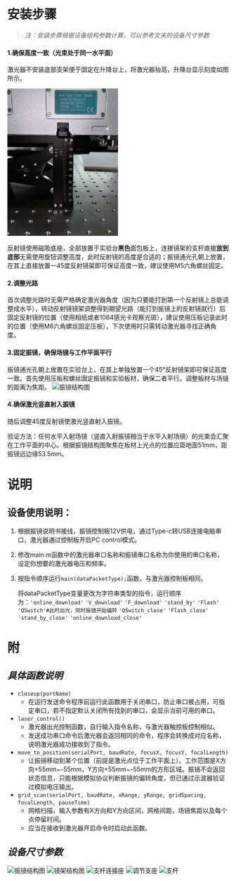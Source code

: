 # 安装步骤
> *注：安装步骤根据设备结构参数计算，可以参考文末的设备尺寸参数*
#### 1.确保高度一致（光束处于同一水平面）
激光器不安装底部支架便于固定在升降台上，将激光器抬高，升降台显示刻度如图所示。

<img src="images/升降台刻度图.png" alt="振镜结构图" width="50%">

反射镜使用磁吸底座，全部放置于实验台**黑色**面包板上，连接镜架的支杆直接**放到底部**无需使用旋钮调整高度，此时反射镜的高度是合适的；振镜通光孔朝上放置，在其上直接放置一45度反射镜架即可保证高度一致，建议使用M5六角螺丝固定。
#### 2.调整光路
首次调整光路时无需严格确定激光器角度（因为只要能打到第一个反射镜上总能调整成水平），转动反射镜镜架调整得到期望光路（能打到振镜上的反射镜就行）后固定反射镜的位置（使用相纸或者1064感光卡观察光斑），建议使用压板记录此时的位置（使用M6六角螺丝固定压板），下次使用时只需转动激光器寻找正确角度。
#### 3.固定振镜，确保场镜与工作平面平行
振镜通光孔朝上放置在实验台上，在其上单独放置一个45°反射镜架即可保证高度一致。首先使用压板和螺丝固定振镜和实验板材，确保二者平行。调整板材与场镜的距离为焦距。
![振镜结构图](images/振镜尺寸图.png)
#### 4.确保激光竖直射入振镜
随后调整45度反射镜使激光竖直射入振镜。

验证方法：任何水平入射场镜（竖直入射振镜相当于水平入射场镜）的光束会汇聚在工作平面的中心。根据振镜结构图聚焦在板材上光点的位置应距地面51mm，距振镜远边缘53.5mm。
#  说明
## 设备使用说明：
1. 根据振镜说明书接线，振镜控制板12V供电，通过Type-c转USB连接电脑串口，激光器通过控制板开启PC control模式。

2. 修改main.m函数中的激光器串口名称和振镜串口名称为你使用的串口名称，设定你想要的激光器电压和频率。

3. 按指令顺序运行`main(dataPacketType);`函数，与激光器控制板相同。

   将dataPacketType变量更改为字符串类型的指令，运行顺序为：`'online_download'`  `'V_download'`  `'F_download'` `'stand_by'` `'Flash'` `'QSwitch'#此时出光，同时振镜开始偏转` `'QSwitch_close'`  `'Flash_close'` `'stand_by_close'` `'online_download_close'`


# 附
## *具体函数说明*
-  `closeup(portName)`
   -  在运行发送命令程序前运行此函数用于关闭串口，防止串口被占用，可指定串口，若不指定默认关闭所有找到的串口，会显示当前可用的串口。
-  `laser_control()`
   -  激光器出光控制函数，自行输入指令名称，与激光器触控板控制相似。
   -  发送成功串口命令后激光器会返回相同的命令，程序会转换成对应名称，说明激光器成功接收到了指令。
-  `move_to_position(serialPort, baudRate, focusX, focusY, focalLength)`
   -  让振镜移动到某个位置（前提是激光点位于工作平面上）。工作范围是X方向+55mm~-55mm，Y方向+55mm~-55mm的方形区域。振镜不会返回状态信息，只能根据模拟协议判断振镜的偏转角度，但已通过示波器验证过模拟电压输出。
-  `grid_scan(serialPort, baudRate, xRange, yRange, gridSpacing, focalLength, pauseTime)`
   -  网格扫描，输入参数有X方向和Y方向区间，网格间距，场镜焦距以及每个点停留时间。
   -  应当在接收到激光器开启命令时启动此函数。
## *设备尺寸参数*

![振镜结构图](images/振镜尺寸图.png)
![镜架结构图](images/镜架尺寸图.png)
![支杆连接座](images/支杆连接座.png)
![调节支座](images/调节支座.png)
![支杆](images/支杆.png)
